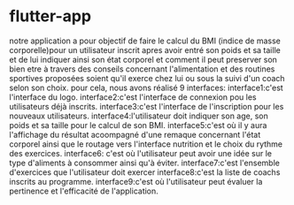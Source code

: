 # flutter-app

notre application a pour objectif de faire le calcul du BMI (indice de masse corporelle)pour
un utilisateur inscrit apres avoir entré son poids et sa taille et de lui indiquer ainsi son
état corporel et comment il peut preserver son bien etre à travers des conseils concernant
l'alimentation et des routines sportives proposées soient qu'il exerce chez lui ou sous la
suivi d'un coach selon son choix.
pour cela, nous avons réalisé 9 interfaces:
interface1:c'est l'interface du logo.
interface2:c'est l'interface de connexion pou les utilisateurs déjà inscrits.
interface3:c'est l'interface de l'inscription pour les nouveaux utilisateurs.
interface4:l'utilisateur doit indiquer son age, son poids et sa taille pour le calcul de son BMI.
interface5:c'est où il y aura l'affichage du résultat acoompagné d'une remaque concernant l'état
  corporel ainsi que le routage vers l'interface nutrition et le choix du rythme des exercices.
interface6: c'est où l'utilisateur peut avoir une idée sur le type d'aliments à consommer ainsi
   qu'à éviter.
interface7:c'est l'ensemble d'exercices que l'utilisateur doit exercer
interface8:c'est la liste de coachs inscrits au programme.
interface9:c'est où l'utilisateur peut évaluer la pertinence et l'efficacité de l'application.
